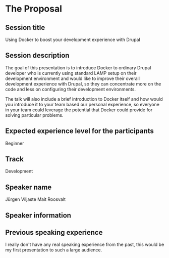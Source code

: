 # The Proposal

## Session title
Using Docker to boost your development experience with Drupal

## Session description
The goal of this presentation is to introduce Docker to ordinary Drupal 
developer who is currently using standard LAMP setup on their development 
environment and would like to improve their overall development experience with 
Drupal, so they can concentrate more on the code and less on configuring their 
development environments.

The talk will also include a brief introduction to Docker itself and how would
you introduce it to your team based our personal experience, so everyone in your
team could leverage the potential that Docker could provide for solving 
particular problems.

## Expected experience level for the participants
Beginner

## Track
Development

## Speaker name
Jürgen Viljaste
Mait Roosvalt

## Speaker information


## Previous speaking experience
I really don't have any real speaking experience from the past, this would be my first presentation to such a large audience.
